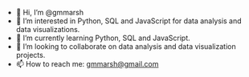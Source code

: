 - 👋 Hi, I’m @gmmarsh
- 👀 I’m interested in Python, SQL and JavaScript for data analysis and data visualizations.
- 🌱 I’m currently learning Python, SQL and JavaScript.
- 💞️ I’m looking to collaborate on data analysis and data visualization projects.
- 📫 How to reach me: gmmarsh@gmail.com

<!---
gmmarsh/gmmarsh is a ✨ special ✨ repository because its `README.md` (this file) appears on your GitHub profile.
You can click the Preview link to take a look at your changes.
--->
